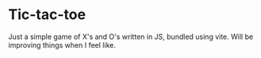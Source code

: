 # Tic-tac-toe

Just a simple game of X's and O's written in JS, bundled using vite. Will be improving things when I feel like.
